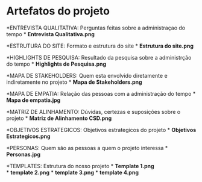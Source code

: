 # Artefatos do projeto

*ENTREVISTA QUALITATIVA: Perguntas feitas sobre a administraçao do tempo
      * **Entrevista Qualitativa.png** 
     
*ESTRUTURA DO SITE: Formato e estrutura do site
     * **Estrutura do site.png**     
     
*HIGHLIGHTS DE PESQUISA: Resultado da pesquisa sobre a administrção do tempo
     * **Highlights de Pesquisa.png**
     
*MAPA DE STAKEHOLDERS: Quem esta envolvido diretamente e indiretamente no projeto
     * **Mapa de Stakeholders.png**
     
*MAPA DE EMPATIA: Relação das pessoas com a administração do tempo
     * **Mapa de empatia.jpg**
     
*MATRIZ DE ALINHAMENTO: Dúvidas, certezas e suposições sobre o projeto
     * **Matriz de Alinhamento CSD.png**
     
*OBJETIVOS ESTRATEGICOS: Objetivos estrategicos do projeto
     * **Objetivos Estrategicos.png**
     
*PERSONAS: Quem são as pessoas a quem o projeto interessa
    * **Personas.jpg**
    
*TEMPLATES: Estrutura do nosso projeto
     * **Template 1.png**  
    * **template 2.png**
    * **template 3.png**
    * **template 4.png**
    
    
    
   
